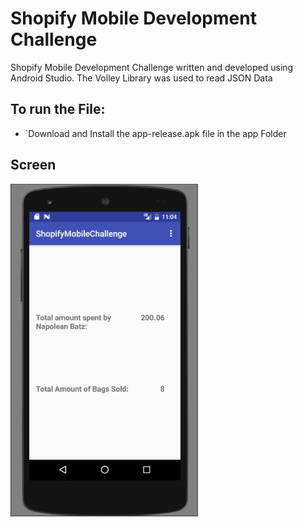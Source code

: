# Shopify Mobile Development Challenge
Shopify Mobile Development Challenge written and developed using Android Studio. The Volley Library was used to read JSON Data

## To run the File:
- `Download and Install the app-release.apk file in the app Folder

## Screen
<img src="https://github.com/aravind-segu/Shopify-Winternship-Challenge/blob/master/Shopify%20Mobile%20Development%20Challenge/Screenshot.png" width="300" />